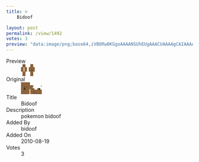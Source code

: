 ```yaml
---
title: >
    Bidoof

layout: post
permalink: /view/1492
votes: 3
preview: "data:image/png;base64,iVBORw0KGgoAAAANSUhEUgAAACUAAAAgCAIAAAAaMSbnAAAABnRSTlMA/wD/AP5AXyvrAAAA7ElEQVRIiWP8//8fAwx0J9syYAOlcw9jFUcDxGhnwqrCyy/Qyy+QGDtIBVjsK59/DI1BQ/vQvEV1X7Kg8VMb51gYqK/Mm8TAwGBhoJ7aOCfQUJiG9kHAHmEuKtqBDNDDE+KbY2evHTt7Dc6lIsDiv0BD4e4UW1pYxsDAwNiVZI0mhJxGtm1ajyaLlhdx5TlcAHv+ox0YtW/UvgG37+zVs2evnqWTfWevnjXWNjbWNsZqJZXtg1gGYWO1ksr2IduBbDeKfcsOXYeTuAAeNWhSyP7DVMM4KNovtAOj9o3aN2rfyLUPuTAkplwlVTsADU1sOom+y+8AAAAASUVORK5CYII="
---
```

<dl class="side-by-side">
<dt>Preview</dt>
<dd>
    <img class="preview" src="data:image/png;base64,iVBORw0KGgoAAAANSUhEUgAAACUAAAAgCAIAAAAaMSbnAAAABnRSTlMA/wD/AP5AXyvrAAAA7ElEQVRIiWP8//8fAwx0J9syYAOlcw9jFUcDxGhnwqrCyy/Qyy+QGDtIBVjsK59/DI1BQ/vQvEV1X7Kg8VMb51gYqK/Mm8TAwGBhoJ7aOCfQUJiG9kHAHmEuKtqBDNDDE+KbY2evHTt7Dc6lIsDiv0BD4e4UW1pYxsDAwNiVZI0mhJxGtm1ajyaLlhdx5TlcAHv+ox0YtW/UvgG37+zVs2evnqWTfWevnjXWNjbWNsZqJZXtg1gGYWO1ksr2IduBbDeKfcsOXYeTuAAeNWhSyP7DVMM4KNovtAOj9o3aN2rfyLUPuTAkplwlVTsADU1sOom+y+8AAAAASUVORK5CYII=">
</dd>
<dt>Original</dt>
<dd>
    <img class="preview" src="data:image/png;base64,iVBORw0KGgoAAAANSUhEUgAAAEAAAAAgCAYAAACinX6EAAAA3UlEQVR42u3WMQ6CMBgFYLq5sHgAJgcmgpMhrNzBicV7eAHiYTyM5wHTPylBY0KtD2jtI3kBlqbvS2lJuks9LJnE94sABCAAAQhAAAJslqAAHvebBIrQlhJ4L9txbSeqlBoB9DMSoClSOIAeEwZgSk8BUCshiE+gOuaSa5ZJzHt0AO+JahPUhYe+l6DKB3cKRHkMlof9S7YGmZsfAXwCcPlx+hsAU/5bBO8AXOMKsPomSwACEIAABCCAHwDn004SJcC0OBIhCIBPhVEIXAE2AOYf3/W+9Cb4y/zm+j8Be9j3bY9PZzkAAAAASUVORK5CYII=">
</dd>
<dt>Title</dt>
<dd>Bidoof</dd>
<dt>Description</dt>
<dd>pokemon bidoof</dd>
<dt>Added By</dt>
<dd>bidoof</dd>
<dt>Added On</dt>
<dd>2010-08-19</dd>
<dt>Votes</dt>
<dd>3</dd>
</dl>
